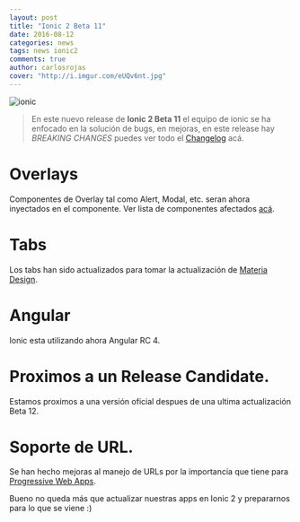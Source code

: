 ```yaml
---
layout: post
title: "Ionic 2 Beta 11"
date: 2016-08-12
categories: news
tags: news ionic2
comments: true
author: carlosrojas
cover: "http://i.imgur.com/eUQv6nt.jpg"
---
```


<img class="img-responsive" src="http://i.imgur.com/eUQv6nt.jpg" alt="ionic">

> En este nuevo release de **Ionic 2 Beta 11** el equipo de ionic se ha enfocado en la solución de bugs, en mejoras, en este release hay *BREAKING CHANGES* puedes ver todo el [Changelog](https://github.com/driftyco/ionic/blob/master/CHANGELOG.md#200-beta11-2016-08-05) acá.

# Overlays

Componentes de Overlay tal como Alert, Modal, etc. seran ahora inyectados en el componente. Ver lista de componentes afectados [acá](https://github.com/driftyco/ionic/blob/master/CHANGELOG.md#overlays).

# Tabs

Los tabs han sido actualizados para tomar la actualización de [Materia Design](https://material.google.com/components/bottom-navigation.html).

# Angular

Ionic esta utilizando ahora Angular RC 4.

# Proximos a un Release Candidate.

Estamos proximos a una versión oficial despues de una ultima actualización Beta 12.

# Soporte de URL.

Se han hecho mejoras al manejo de URLs por la importancia que tiene para [Progressive Web Apps](http://blog.ionic.io/what-is-a-progressive-web-app/).


Bueno no queda más que actualizar nuestras apps en Ionic 2 y prepararnos para lo que se viene :)